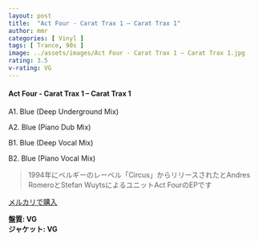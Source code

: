 ```yaml
---
layout: post
title:  "Act Four - Carat Trax 1 – Carat Trax 1"
author: mmr
categories: [ Vinyl ]
tags: [ Trance, 90s ]
image: ../assets/images/Act Four - Carat Trax 1 – Carat Trax 1.jpg
rating: 3.5
v-rating: VG
---
```


#### Act Four - Carat Trax 1 – Carat Trax 1

A1. Blue (Deep Underground Mix)

A2. Blue (Piano Dub Mix)

B1. Blue (Deep Vocal Mix)

B2. Blue (Piano Vocal Mix)

> 1994年にベルギーのレーベル「Circus」からリリースされたとAndres RomeroとStefan WuytsによるユニットAct FourのEPです


[メルカリで購入](https://jp.mercari.com/item/m76260753119)

<div class="mt-4 mb-4 d-flex align-items-center">
<strong class="mr-1">盤質: VG</strong>
</div>
<div class="mt-4 mb-4 d-flex align-items-center">
<strong class="mr-1">ジャケット: VG</strong>
</div>
